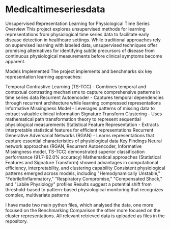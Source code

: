 # Medicaltimeseriesdata
Unsupervised Representation Learning for Physiological Time Series
Overview
This project explores unsupervised methods for learning representations from physiological time series data to facilitate early disease detection in healthcare settings. While traditional approaches rely on supervised learning with labeled data, unsupervised techniques offer promising alternatives for identifying subtle precursors of disease from continuous physiological measurements before clinical symptoms become apparent.

Models Implemented
The project implements and benchmarks six key representation learning approaches:

Temporal Contrastive Learning (TS-TCC) - Combines temporal and contextual contrasting mechanisms to capture comprehensive patterns in time series data
Recurrent Autoencoder - Captures temporal dependencies through recurrent architecture while learning compressed representations
Informative Missingness Model - Leverages patterns of missing data to extract valuable clinical information
Signature Transform Clustering - Uses mathematical path transformation theory to represent sequential physiological measurements
Statistical Feature Representation - Extracts interpretable statistical features for efficient representations
Recurrent Generative Adversarial Networks (RGAN) - Learns representations that capture essential characteristics of physiological data
Key Findings
Neural network approaches (RGAN, Recurrent Autoencoder, Informative Missingness model, TS-TCC) demonstrated superior classification performance (91.7-92.0% accuracy)
Mathematical approaches (Statistical Features and Signature Transform) showed advantages in computational efficiency, interpretability, and clustering capability
Consistent physiological patterns emerged across models, including "Hemodynamically Unstable," "Febrile/Inflammatory," "Respiratory Compromise," "Compensated Shock," and "Labile Physiology" profiles
Results suggest a potential shift from threshold-based to pattern-based physiological monitoring that recognizes complex, multivariate patterns


I have made two main python files, which analysed the data, one more focused on the Benchmarking Comparison the other more focused on the cluster representations. All relevant retrieved data is uploaded as files in the repository.
